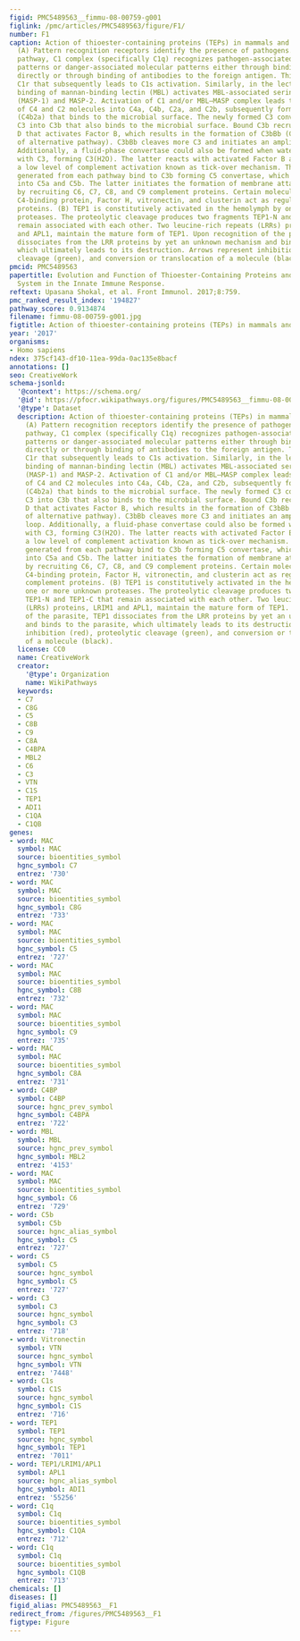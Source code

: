 ```yaml
---
figid: PMC5489563__fimmu-08-00759-g001
figlink: /pmc/articles/PMC5489563/figure/F1/
number: F1
caption: Action of thioester-containing proteins (TEPs) in mammals and mosquitoes.
  (A) Pattern recognition receptors identify the presence of pathogens. In the classical
  pathway, C1 complex (specifically C1q) recognizes pathogen-associated molecular
  patterns or danger-associated molecular patterns either through binding to them
  directly or through binding of antibodies to the foreign antigen. This activates
  C1r that subsequently leads to C1s activation. Similarly, in the lectin pathway,
  binding of mannan-binding lectin (MBL) activates MBL-associated serine protease
  (MASP-1) and MASP-2. Activation of C1 and/or MBL–MASP complex leads to the cleavage
  of C4 and C2 molecules into C4a, C4b, C2a, and C2b, subsequently forming C3 convertase
  (C4b2a) that binds to the microbial surface. The newly formed C3 convertases cleave
  C3 into C3b that also binds to the microbial surface. Bound C3b recruits Factor
  D that activates Factor B, which results in the formation of C3bBb (C3 convertase
  of alternative pathway). C3bBb cleaves more C3 and initiates an amplification loop.
  Additionally, a fluid-phase convertase could also be formed when water associates
  with C3, forming C3(H2O). The latter reacts with activated Factor B and thus maintains
  a low level of complement activation known as tick-over mechanism. The C3 convertases
  generated from each pathway bind to C3b forming C5 convertase, which cleaves C5
  into C5a and C5b. The latter initiates the formation of membrane attacking membrane
  by recruiting C6, C7, C8, and C9 complement proteins. Certain molecules such as
  C4-binding protein, Factor H, vitronectin, and clusterin act as regulators of complement
  proteins. (B) TEP1 is constitutively activated in the hemolymph by one or more unknown
  proteases. The proteolytic cleavage produces two fragments TEP1-N and TEP1-C that
  remain associated with each other. Two leucine-rich repeats (LRRs) proteins, LRIM1
  and APL1, maintain the mature form of TEP1. Upon recognition of the parasite, TEP1
  dissociates from the LRR proteins by yet an unknown mechanism and binds to the parasite,
  which ultimately leads to its destruction. Arrows represent inhibition (red), proteolytic
  cleavage (green), and conversion or translocation of a molecule (black).
pmcid: PMC5489563
papertitle: Evolution and Function of Thioester-Containing Proteins and the Complement
  System in the Innate Immune Response.
reftext: Upasana Shokal, et al. Front Immunol. 2017;8:759.
pmc_ranked_result_index: '194827'
pathway_score: 0.9134874
filename: fimmu-08-00759-g001.jpg
figtitle: Action of thioester-containing proteins (TEPs) in mammals and mosquitoes
year: '2017'
organisms:
- Homo sapiens
ndex: 375cf143-df10-11ea-99da-0ac135e8bacf
annotations: []
seo: CreativeWork
schema-jsonld:
  '@context': https://schema.org/
  '@id': https://pfocr.wikipathways.org/figures/PMC5489563__fimmu-08-00759-g001.html
  '@type': Dataset
  description: Action of thioester-containing proteins (TEPs) in mammals and mosquitoes.
    (A) Pattern recognition receptors identify the presence of pathogens. In the classical
    pathway, C1 complex (specifically C1q) recognizes pathogen-associated molecular
    patterns or danger-associated molecular patterns either through binding to them
    directly or through binding of antibodies to the foreign antigen. This activates
    C1r that subsequently leads to C1s activation. Similarly, in the lectin pathway,
    binding of mannan-binding lectin (MBL) activates MBL-associated serine protease
    (MASP-1) and MASP-2. Activation of C1 and/or MBL–MASP complex leads to the cleavage
    of C4 and C2 molecules into C4a, C4b, C2a, and C2b, subsequently forming C3 convertase
    (C4b2a) that binds to the microbial surface. The newly formed C3 convertases cleave
    C3 into C3b that also binds to the microbial surface. Bound C3b recruits Factor
    D that activates Factor B, which results in the formation of C3bBb (C3 convertase
    of alternative pathway). C3bBb cleaves more C3 and initiates an amplification
    loop. Additionally, a fluid-phase convertase could also be formed when water associates
    with C3, forming C3(H2O). The latter reacts with activated Factor B and thus maintains
    a low level of complement activation known as tick-over mechanism. The C3 convertases
    generated from each pathway bind to C3b forming C5 convertase, which cleaves C5
    into C5a and C5b. The latter initiates the formation of membrane attacking membrane
    by recruiting C6, C7, C8, and C9 complement proteins. Certain molecules such as
    C4-binding protein, Factor H, vitronectin, and clusterin act as regulators of
    complement proteins. (B) TEP1 is constitutively activated in the hemolymph by
    one or more unknown proteases. The proteolytic cleavage produces two fragments
    TEP1-N and TEP1-C that remain associated with each other. Two leucine-rich repeats
    (LRRs) proteins, LRIM1 and APL1, maintain the mature form of TEP1. Upon recognition
    of the parasite, TEP1 dissociates from the LRR proteins by yet an unknown mechanism
    and binds to the parasite, which ultimately leads to its destruction. Arrows represent
    inhibition (red), proteolytic cleavage (green), and conversion or translocation
    of a molecule (black).
  license: CC0
  name: CreativeWork
  creator:
    '@type': Organization
    name: WikiPathways
  keywords:
  - C7
  - C8G
  - C5
  - C8B
  - C9
  - C8A
  - C4BPA
  - MBL2
  - C6
  - C3
  - VTN
  - C1S
  - TEP1
  - ADI1
  - C1QA
  - C1QB
genes:
- word: MAC
  symbol: MAC
  source: bioentities_symbol
  hgnc_symbol: C7
  entrez: '730'
- word: MAC
  symbol: MAC
  source: bioentities_symbol
  hgnc_symbol: C8G
  entrez: '733'
- word: MAC
  symbol: MAC
  source: bioentities_symbol
  hgnc_symbol: C5
  entrez: '727'
- word: MAC
  symbol: MAC
  source: bioentities_symbol
  hgnc_symbol: C8B
  entrez: '732'
- word: MAC
  symbol: MAC
  source: bioentities_symbol
  hgnc_symbol: C9
  entrez: '735'
- word: MAC
  symbol: MAC
  source: bioentities_symbol
  hgnc_symbol: C8A
  entrez: '731'
- word: C4BP
  symbol: C4BP
  source: hgnc_prev_symbol
  hgnc_symbol: C4BPA
  entrez: '722'
- word: MBL
  symbol: MBL
  source: hgnc_prev_symbol
  hgnc_symbol: MBL2
  entrez: '4153'
- word: MAC
  symbol: MAC
  source: bioentities_symbol
  hgnc_symbol: C6
  entrez: '729'
- word: C5b
  symbol: C5b
  source: hgnc_alias_symbol
  hgnc_symbol: C5
  entrez: '727'
- word: C5
  symbol: C5
  source: hgnc_symbol
  hgnc_symbol: C5
  entrez: '727'
- word: C3
  symbol: C3
  source: hgnc_symbol
  hgnc_symbol: C3
  entrez: '718'
- word: Vitronectin
  symbol: VTN
  source: hgnc_symbol
  hgnc_symbol: VTN
  entrez: '7448'
- word: C1s
  symbol: C1S
  source: hgnc_symbol
  hgnc_symbol: C1S
  entrez: '716'
- word: TEP1
  symbol: TEP1
  source: hgnc_symbol
  hgnc_symbol: TEP1
  entrez: '7011'
- word: TEP1/LRIM1/APL1
  symbol: APL1
  source: hgnc_alias_symbol
  hgnc_symbol: ADI1
  entrez: '55256'
- word: C1q
  symbol: C1q
  source: bioentities_symbol
  hgnc_symbol: C1QA
  entrez: '712'
- word: C1q
  symbol: C1q
  source: bioentities_symbol
  hgnc_symbol: C1QB
  entrez: '713'
chemicals: []
diseases: []
figid_alias: PMC5489563__F1
redirect_from: /figures/PMC5489563__F1
figtype: Figure
---
```

